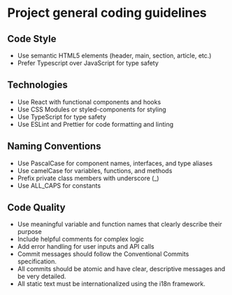 # Project general coding guidelines

## Code Style
- Use semantic HTML5 elements (header, main, section, article, etc.)
- Prefer Typescript over JavaScript for type safety

## Technologies
- Use React with functional components and hooks
- Use CSS Modules or styled-components for styling
- Use TypeScript for type safety
- Use ESLint and Prettier for code formatting and linting

## Naming Conventions
- Use PascalCase for component names, interfaces, and type aliases
- Use camelCase for variables, functions, and methods
- Prefix private class members with underscore (_)
- Use ALL_CAPS for constants

## Code Quality
- Use meaningful variable and function names that clearly describe their purpose
- Include helpful comments for complex logic
- Add error handling for user inputs and API calls
- Commit messages should follow the Conventional Commits specification.
- All commits should be atomic and have clear, descriptive messages and be very detailed.
- All static text must be internationalized using the i18n framework.